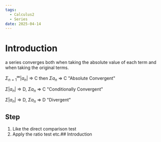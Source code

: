 ```yaml
---
tags:
  - Calculus2
  - Series
date: 2025-04-14
---
```

# Introduction
a series converges both when taking the absolute value of each term and when taking the original terms.

$\Sigma_{n=1}^\infty |a_n|$ => C then $\Sigma a_n$ => C "Absolute Convergent"

$\Sigma |a_n|$ => D, $\Sigma a_n$ => C "Conditionally Convergent"

$\Sigma |a_n|$ => D, $\Sigma a_n$ => D "Divergent"
## Step
1. Like the direct comparison test
2. Apply the ratio test etc.## Introduction 
